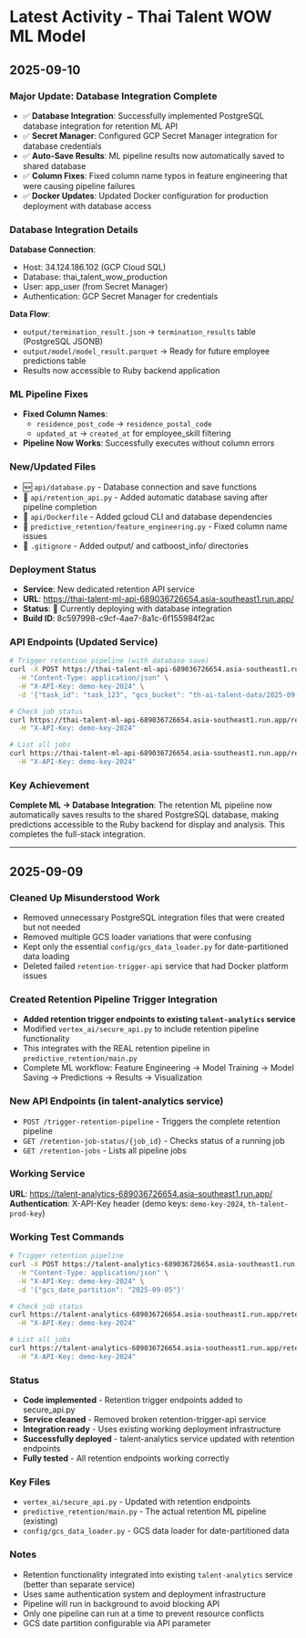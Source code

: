 # Latest Activity - Thai Talent WOW ML Model

## 2025-09-10

### Major Update: Database Integration Complete
- ✅ **Database Integration**: Successfully implemented PostgreSQL database integration for retention ML API
- ✅ **Secret Manager**: Configured GCP Secret Manager integration for database credentials  
- ✅ **Auto-Save Results**: ML pipeline results now automatically saved to shared database
- ✅ **Column Fixes**: Fixed column name typos in feature engineering that were causing pipeline failures
- ✅ **Docker Updates**: Updated Docker configuration for production deployment with database access

### Database Integration Details
**Database Connection**:
- Host: 34.124.186.102 (GCP Cloud SQL)
- Database: thai_talent_wow_production
- User: app_user (from Secret Manager)
- Authentication: GCP Secret Manager for credentials

**Data Flow**: 
- `output/termination_result.json` → `termination_results` table (PostgreSQL JSONB)
- `output/model/model_result.parquet` → Ready for future employee predictions table
- Results now accessible to Ruby backend application

### ML Pipeline Fixes
- **Fixed Column Names**: 
  - `residence_post_code` → `residence_postal_code`
  - `updated_at` → `created_at` for employee_skill filtering
- **Pipeline Now Works**: Successfully executes without column errors

### New/Updated Files  
- 🆕 `api/database.py` - Database connection and save functions
- 📝 `api/retention_api.py` - Added automatic database saving after pipeline completion
- 📝 `api/Dockerfile` - Added gcloud CLI and database dependencies
- 📝 `predictive_retention/feature_engineering.py` - Fixed column name issues
- 📝 `.gitignore` - Added output/ and catboost_info/ directories

### Deployment Status
- **Service**: New dedicated retention API service
- **URL**: https://thai-talent-ml-api-689036726654.asia-southeast1.run.app/ 
- **Status**: 🔄 Currently deploying with database integration
- **Build ID**: 8c597998-c9cf-4ae7-8a1c-6f155984f2ac

### API Endpoints (Updated Service)
```bash
# Trigger retention pipeline (with database save)
curl -X POST https://thai-talent-ml-api-689036726654.asia-southeast1.run.app/trigger-retention-pipeline \
  -H "Content-Type: application/json" \
  -H "X-API-Key: demo-key-2024" \
  -d '{"task_id": "task_123", "gcs_bucket": "th-ai-talent-data/2025-09-05"}'

# Check job status
curl https://thai-talent-ml-api-689036726654.asia-southeast1.run.app/retention-job-status/task_123 \
  -H "X-API-Key: demo-key-2024"

# List all jobs  
curl https://thai-talent-ml-api-689036726654.asia-southeast1.run.app/retention-jobs \
  -H "X-API-Key: demo-key-2024"
```

### Key Achievement
**Complete ML → Database Integration**: The retention ML pipeline now automatically saves results to the shared PostgreSQL database, making predictions accessible to the Ruby backend for display and analysis. This completes the full-stack integration.

---

## 2025-09-09

### Cleaned Up Misunderstood Work
- Removed unnecessary PostgreSQL integration files that were created but not needed
- Removed multiple GCS loader variations that were confusing
- Kept only the essential `config/gcs_data_loader.py` for date-partitioned data loading
- Deleted failed `retention-trigger-api` service that had Docker platform issues

### Created Retention Pipeline Trigger Integration
- **Added retention trigger endpoints to existing `talent-analytics` service**
- Modified `vertex_ai/secure_api.py` to include retention pipeline functionality
- This integrates with the REAL retention pipeline in `predictive_retention/main.py`
- Complete ML workflow: Feature Engineering → Model Training → Model Saving → Predictions → Results → Visualization

### New API Endpoints (in talent-analytics service)
- `POST /trigger-retention-pipeline` - Triggers the complete retention pipeline
- `GET /retention-job-status/{job_id}` - Checks status of a running job  
- `GET /retention-jobs` - Lists all pipeline jobs

### Working Service
**URL**: https://talent-analytics-689036726654.asia-southeast1.run.app/
**Authentication**: X-API-Key header (demo keys: `demo-key-2024`, `th-talent-prod-key`)

### Working Test Commands
```bash
# Trigger retention pipeline
curl -X POST https://talent-analytics-689036726654.asia-southeast1.run.app/trigger-retention-pipeline \
  -H "Content-Type: application/json" \
  -H "X-API-Key: demo-key-2024" \
  -d '{"gcs_date_partition": "2025-09-05"}'

# Check job status  
curl https://talent-analytics-689036726654.asia-southeast1.run.app/retention-job-status/{job_id} \
  -H "X-API-Key: demo-key-2024"

# List all jobs
curl https://talent-analytics-689036726654.asia-southeast1.run.app/retention-jobs \
  -H "X-API-Key: demo-key-2024"
```

### Status
- **Code implemented** - Retention trigger endpoints added to secure_api.py
- **Service cleaned** - Removed broken retention-trigger-api service  
- **Integration ready** - Uses existing working deployment infrastructure
- **Successfully deployed** - talent-analytics service updated with retention endpoints
- **Fully tested** - All retention endpoints working correctly

### Key Files
- `vertex_ai/secure_api.py` - Updated with retention endpoints  
- `predictive_retention/main.py` - The actual retention ML pipeline (existing)
- `config/gcs_data_loader.py` - GCS data loader for date-partitioned data

### Notes
- Retention functionality integrated into existing `talent-analytics` service (better than separate service)
- Uses same authentication system and deployment infrastructure
- Pipeline will run in background to avoid blocking API
- Only one pipeline can run at a time to prevent resource conflicts
- GCS date partition configurable via API parameter
